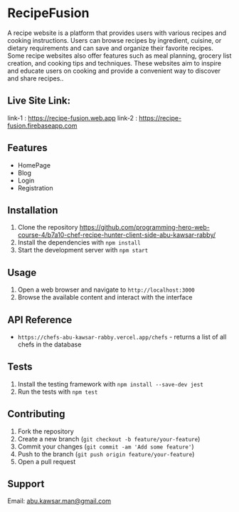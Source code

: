 # RecipeFusion

A recipe website is a platform that provides users with various recipes and cooking instructions. Users can browse recipes by ingredient, cuisine, or dietary requirements and can save and organize their favorite recipes. Some recipe websites also offer features such as meal planning, grocery list creation, and cooking tips and techniques. These websites aim to inspire and educate users on cooking and provide a convenient way to discover and share recipes..

## Live Site Link:
link-1 : https://recipe-fusion.web.app
link-2 : https://recipe-fusion.firebaseapp.com

## Features

- HomePage
- Blog
- Login 
- Registration 

  

## Installation

1. Clone the repository https://github.com/programming-hero-web-course-4/b7a10-chef-recipe-hunter-client-side-abu-kawsar-rabby/
2. Install the dependencies with `npm install`
3. Start the development server with `npm start`

## Usage

1. Open a web browser and navigate to `http://localhost:3000`
2. Browse the available content and interact with the interface

## API Reference


- `https://chefs-abu-kawsar-rabby.vercel.app/chefs` - returns a list of all chefs in the database

## Tests

1. Install the testing framework with `npm install --save-dev jest`
2. Run the tests with `npm test`

## Contributing

1. Fork the repository
2. Create a new branch (`git checkout -b feature/your-feature`)
3. Commit your changes (`git commit -am 'Add some feature'`)
4. Push to the branch (`git push origin feature/your-feature`)
5. Open a pull request


## Support

Email: abu.kawsar.man@gmail.com


